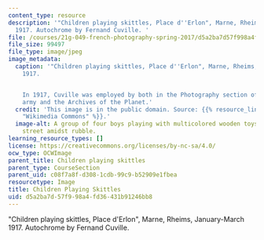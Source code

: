```yaml
---
content_type: resource
description: '"Children playing skittles, Place d''Erlon", Marne, Rheims, January-March
  1917. Autochrome by Fernand Cuville. '
file: /courses/21g-049-french-photography-spring-2017/d5a2ba7d57f998a4fd36431b91246bb8_Skittles.jpg
file_size: 99497
file_type: image/jpeg
image_metadata:
  caption: '"Children playing skittles, Place d''Erlon", Marne, Rheims, January-March
    1917.


    In 1917, Cuville was employed by both in the Photography section of the French
    army and the Archives of the Planet.'
  credit: 'This image is in the public domain. Source: {{% resource_link "fc7ec3f6-a7a6-4fe8-ad53-50444a5687f8"
    "Wikimedia Commons" %}}.'
  image-alt: A group of four boys playing with multicolored wooden toys on a cobblestone
    street amidst rubble.
learning_resource_types: []
license: https://creativecommons.org/licenses/by-nc-sa/4.0/
ocw_type: OCWImage
parent_title: Children playing skittles
parent_type: CourseSection
parent_uid: c08f7a8f-d308-1cdb-99c9-b52909e1fbea
resourcetype: Image
title: Children Playing Skittles
uid: d5a2ba7d-57f9-98a4-fd36-431b91246bb8
---
```

"Children playing skittles, Place d'Erlon", Marne, Rheims, January-March 1917. Autochrome by Fernand Cuville. 